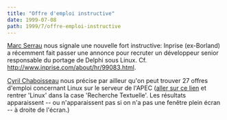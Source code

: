```yaml
---
title: "Offre d'emploi instructive"
date: 1999-07-08
path: 1999/7/offre-emploi-instructive
---
```


<P>
<A HREF="http://www.astrosurf.org/noctambule/">Marc Serrau</A>
nous signale une nouvelle fort instructive: Inprise (ex-Borland)
a récemment fait passer une annonce pour recruter un développeur
senior responsable du portage de Delphi sous Linux. Cf.  <A HREF="http://www.inprise.com/about/hr/99083.html">http://www.inprise.com/about/hr/99083.html</A>.
</P>

<P>
<A HREF="mailto:Cyril.Chaboisseau@obs.coe.int">Cyril
Chaboisseau</A> nous précise par ailleur qu'on peut trouver
27 offres d'emploi concernant Linux sur le serveur de l'APEC (<A HREF="http://www.apec.asso.fr/servlet/AfficherInfodoc?origine=0&amp;index=AfficherTableauOffre">aller
sur ce lien</A> et rentrer 'Linux' dans la case 'Recherche Textuelle'. Les
résultats apparaissent -- ou n'apparaissent pas si on n'a pas une fenêtre
plein écran -- à droite de l'écran.)
</P>



